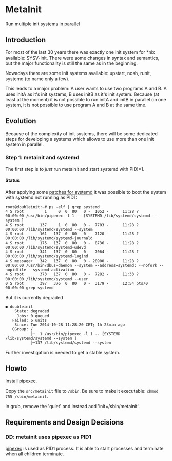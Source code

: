 # MetaInit
Run multiple init systems in parallel

## Introduction
For most of the last 30 years there was exactly one init system for
*nix available: SYSV-init.  There were some changes in syntax and
semantics, but the major functionality is still the same as in the
beginning.

Nowadays there are some init systems available: upstart, nosh, runit,
systemd (to name only a few).

This leads to a major problem:
A user wants to use two programs A and B. A uses initA as it's init
systems, B uses initB as it's init system.  Because (at least at the
moment) it is not possible to run initA and initB in parallel on one
system, it is not possible to use program A and B at the same time.

## Evolution
Because of the complexity of init systems, there will be some
dedicated steps for developing a systems which allows to use more than
one init system in parallel.

### Step 1: metainit and systemd
The first step is to _just_ run metainit and start systemd with
PID!=1.

#### Status
After applying some [patches for
systemd](patches/systemd-1faef9059081b821b7d7a4a1e65013cd8beaaca3.diff)
it was possible to boot the system with systemd not running as PID1:

    root@doubleinit:~# ps -elf | grep systemd
    4 S root         1     0  0  80   0 -  1052 -      11:28 ?        00:00:00 /usr/bin/pipexec -l 1 -- [SYSTEMD /lib/systemd/systemd --system ]
    4 S root       137     1  0  80   0 -  7703 -      11:28 ?        00:00:00 /lib/systemd/systemd --system
    4 S root       161   137  0  80   0 -  7120 -      11:28 ?        00:00:00 /lib/systemd/systemd-journald
    4 S root       175   137  0  80   0 -  8736 -      11:28 ?        00:00:00 /lib/systemd/systemd-udevd
    4 S root       341   137  0  80   0 -  7064 -      11:28 ?        00:00:00 /lib/systemd/systemd-logind
    4 S message+   342   137  0  80   0 - 28900 -      11:28 ?        00:00:00 /usr/bin/dbus-daemon --system --address=systemd: --nofork --nopidfile --systemd-activation
    4 S root       373   137  0  80   0 -  7282 -      11:33 ?        00:00:00 /lib/systemd/systemd --user
    0 S root       397   376  0  80   0 -  3179 -      12:54 pts/0    00:00:00 grep systemd

But it is currently degraded

    ● doubleinit
        State: degraded
         Jobs: 0 queued
       Failed: 6 units
        Since: Tue 2014-10-28 11:28:20 CET; 1h 23min ago
       CGroup: /
               ├─  1 /usr/bin/pipexec -l 1 -- [SYSTEMD /lib/systemd/systemd --system ]
               ├─137 /lib/systemd/systemd --system

Further investigation is needed to get a stable system.

## Howto
Install [pipexec](https://github.com/flonatel/pipexec).

Copy the `src/metainit` file to `/sbin`. Be sure to make it executable:
`chmod 755 /sbin/metainit`.

In grub, remove the 'quiet' and instead add 'init=/sbin/metainit'.

## Requirements and Design Decisions

### DD: metainit uses pipexec as PID1
[pipexec](https://github.com/flonatel/pipexec) is used as PID1
process.  It is able to start processes and terminate when all
children terminate.


